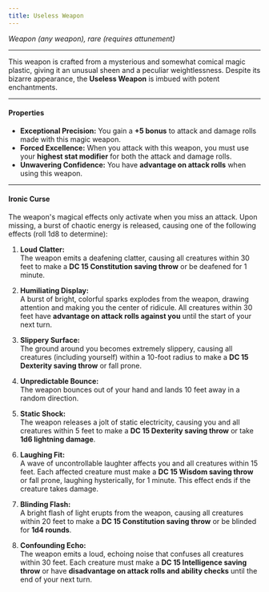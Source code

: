 ```yaml
---
title: Useless Weapon
---
```


*Weapon (any weapon), rare (requires attunement)*

---

This weapon is crafted from a mysterious and somewhat comical magic plastic, giving it an unusual sheen and a peculiar weightlessness. Despite its bizarre appearance, the **Useless Weapon** is imbued with potent enchantments.

---

#### Properties
- **Exceptional Precision:** You gain a **+5 bonus** to attack and damage rolls made with this magic weapon.
- **Forced Excellence:** When you attack with this weapon, you must use your **highest stat modifier** for both the attack and damage rolls.
- **Unwavering Confidence:** You have **advantage on attack rolls** when using this weapon.

---

#### Ironic Curse
The weapon's magical effects only activate when you miss an attack. Upon missing, a burst of chaotic energy is released, causing one of the following effects (roll 1d8 to determine):

1. **Loud Clatter:**  
   The weapon emits a deafening clatter, causing all creatures within 30 feet to make a **DC 15 Constitution saving throw** or be deafened for 1 minute.

2. **Humiliating Display:**  
   A burst of bright, colorful sparks explodes from the weapon, drawing attention and making you the center of ridicule. All creatures within 30 feet have **advantage on attack rolls against you** until the start of your next turn.

3. **Slippery Surface:**  
   The ground around you becomes extremely slippery, causing all creatures (including yourself) within a 10-foot radius to make a **DC 15 Dexterity saving throw** or fall prone.

4. **Unpredictable Bounce:**  
   The weapon bounces out of your hand and lands 10 feet away in a random direction.

5. **Static Shock:**  
   The weapon releases a jolt of static electricity, causing you and all creatures within 5 feet to make a **DC 15 Dexterity saving throw** or take **1d6 lightning damage**.

6. **Laughing Fit:**  
   A wave of uncontrollable laughter affects you and all creatures within 15 feet. Each affected creature must make a **DC 15 Wisdom saving throw** or fall prone, laughing hysterically, for 1 minute. This effect ends if the creature takes damage.

7. **Blinding Flash:**  
   A bright flash of light erupts from the weapon, causing all creatures within 20 feet to make a **DC 15 Constitution saving throw** or be blinded for **1d4 rounds**.

8. **Confounding Echo:**  
   The weapon emits a loud, echoing noise that confuses all creatures within 30 feet. Each creature must make a **DC 15 Intelligence saving throw** or have **disadvantage on attack rolls and ability checks** until the end of your next turn.  
